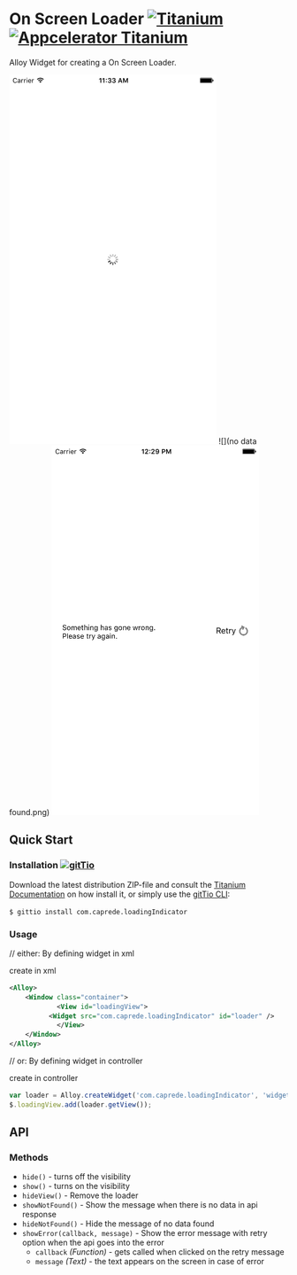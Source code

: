 # On Screen Loader [![Titanium](http://www-static.appcelerator.com/badges/titanium-git-badge-sq.png)](http://www.appcelerator.com/titanium/) [![Appcelerator Titanium](http://www-static.appcelerator.com/badges/alloy-git-badge-sq.png)](http://www.appcelerator.com/alloy/)

Alloy Widget for creating a On Screen Loader.

![](loading.png)
![](no data found.png)
![](error.png)


## Quick Start

### Installation [![gitTio](http://gitt.io/badge.png)](http://gitt.io/component/com.caprede.loadingIndicator)
Download the latest distribution ZIP-file and consult the [Titanium Documentation](http://docs.appcelerator.com/titanium/latest/#!/guide/Using_a_Module) on how install it, or simply use the [gitTio CLI](http://gitt.io/cli):

`$ gittio install com.caprede.loadingIndicator`

### Usage

// either: By defining widget in xml

create in xml
```xml
<Alloy>
	<Window class="container">
            <View id="loadingView">
		  <Widget src="com.caprede.loadingIndicator" id="loader" />
            </View>
	</Window>
</Alloy>
```

// or: By defining widget in controller

create in controller
```javascript
var loader = Alloy.createWidget('com.caprede.loadingIndicator', 'widget', {});
$.loadingView.add(loader.getView());
```

## API

### Methods
* `hide()` - turns off the visibility
* `show()` - turns on the visibility
* `hideView()` - Remove the loader
* `showNotFound()` - Show the message when there is no data in api response
* `hideNotFound()` - Hide the message of no data found
* `showError(callback, message)` - Show the error message with retry option when the api goes into the error
	* `callback` _(Function)_ - gets called when clicked on the retry message
  * `message` _(Text)_ - the text appears on the screen in case of error
